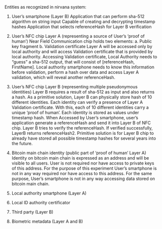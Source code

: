 Entities as recognized in nirvana system:

1. User’s smartphone (Layer B)
Application that can perform sha-512 algorithm on string input
Capable of creating and decrypting timestamp hashes
Application that selects referenceHash for Layer B verification


2. User’s NFC chip Layer A (representing a source of User’s ‘proof of human’)
Near Field Communication chip holds two elements:
a. Public key fragment
b. Validation certificate
Layer A will be accessed only by local authority and will access Validation certificate that is provided by local authority. Accessing Validation certificate, Local Authority needs to “guess” a sha-512 output, that will consist of [referenceHash, FirstName]. Local authority smartphone needs to know this information before validation, perform a hash over data and access Layer A validation, which will reveal another referenceHash. 

3. User’s NFC chip Layer B (representing multiple pseudonymous identities)
Layer B requires a result of sha-512 as input and also returns a hash. As a primitive solution, Layer B can physically store hash of 10 different identities. Each identity can verify a presence of Layer A Validation certificate. With this, each of 10 different identities carry a unique ‘proof of human’.
Each identity is stored as values under timestamp hash. When Accessed by User’s smartphone, user’s application generate a referenceHash and send it into Layer B of NFC chip. Layer B tries to verify the referenceHash. If verified successfully, LayerB returns referenceHash2. Primitive solution is for Layer B chip to already have stored all possible timestamp hashes for several years into the future.

4. Bitcoin main chain identity (public part of ‘proof of human’ Layer A)
Identity on bitcoin main chain is expressed as an address and will be visible to all users. User is not required nor have access to private keys of this address. For the purpose of this experiment User’s smartphone is not in any way required nor have access to this address. For the same purpose, User’s smartphone is not in any way accessing data stored on bitcoin main chain.
5. Local authority smartphone (Layer A)
6. Local ID authority certificator
7. Third party (Layer B)
8. Biometric metadata (Layer A and B)


